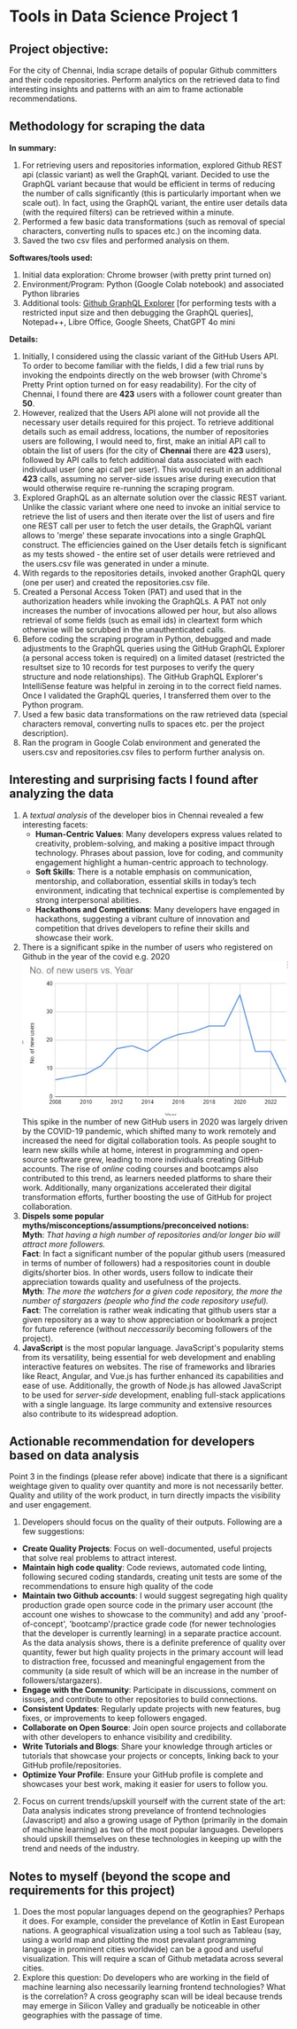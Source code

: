 # Tools in Data Science Project 1

## Project objective:
For the city of Chennai, India scrape details of popular Github committers and their code repositories. Perform analytics on the retrieved data to find interesting insights and patterns with an aim to frame actionable recommendations. 

## Methodology for scraping the data
**In summary:**
1. For retrieving users and repositories information, explored Github REST api (classic variant) as well the GraphQL variant. Decided to use the GraphQL variant because that would be efficient in terms of reducing the number of calls significantly (this is particularly important when we scale out).  In fact, using the GraphQL variant, the entire user details data (with the required filters) can be retrieved within a minute.
2. Performed a few basic data transformations (such as removal of special characters, converting nulls to spaces etc.) on the incoming data.
3. Saved the two csv files and performed analysis on them.

**Softwares/tools used:**
1. Initial data exploration: Chrome browser (with pretty print turned on)
2. Environment/Program: Python (Google Colab notebook) and associated Python libraries
3. Additional tools: [Github GraphQL Explorer](https://docs.github.com/en/graphql/overview/explorer) [for performing tests with a restricted input size and then debugging the GraphQL queries], Notepad++, Libre Office, Google Sheets, ChatGPT 4o mini 

**Details:**
1. Initially, I considered using the classic variant of the GitHub Users API. To order to become familiar with the fields, I did a few trial runs by invoking the endpoints directly on the web browser (with Chrome's Pretty Print option turned on for easy readability). For the city of Chennai, I found there are **423** users with a follower count greater than **50**.  
2. However, realized that the Users API alone will not provide all the necessary user details required for this project. To retrieve additional details such as email address, locations, the number of repositories users are following, I would need to, first, make an initial API call to obtain the list of users (for the city of **Chennai** there are **423** users), followed by API calls to fetch additional data associated with each individual user (one api call per user). This would result in an additional **423** calls, assuming no server-side issues arise during execution that would otherwise require re-running the scraping program.
3. Explored GraphQL as an alternate solution over the classic REST variant. Unlike the classic variant where one need to invoke an initial service to retrieve the list of users and then iterate over the list of users and fire one REST call per user to fetch the user details, the GraphQL variant allows to 'merge' these separate invocations into a single GraphQL construct. The efficiencies gained on the User details fetch is significant as my tests showed - the entire set of user details were retrieved and the users.csv file was generated in under a minute.
4. With regards to the repositories details, invoked another GraphQL query (one per user) and created the repositories.csv file.
5. Created a Personal Access Token (PAT) and used that in the authorization headers while invoking the GraphQLs. A PAT not only increases the number of invocations allowed per hour, but also allows retrieval of some fields (such as email ids) in cleartext form which otherwise will be scrubbed in the unauthenticated calls.
6. Before coding the scraping program in Python, debugged and made adjustments to the GraphQL queries using the GitHub GraphQL Explorer (a personal access token is required) on a limited dataset (restricted the resultset size to 10 records for test purposes to verify the query structure and node relationships). The GitHub GraphQL Explorer's IntelliSense feature was helpful in zeroing in to the correct field names. Once I validated the GraphQL queries, I transferred them over to the Python program.
7. Used a few basic data transformations on the raw retrieved data (special characters removal, converting nulls to spaces etc. per the project description).
8. Ran the program in Google Colab environment and generated the users.csv and repositories.csv files to perform further analysis on.

## Interesting and surprising facts I found after analyzing the data
1. A _textual analysis_ of the developer bios in Chennai revealed a few interesting facets:
   - **Human-Centric Values**: Many developers express values related to creativity, problem-solving, and making a positive impact through technology. Phrases about passion, love for coding, and community engagement highlight a human-centric approach to technology.
   - **Soft Skills**: There is a notable emphasis on communication, mentorship, and collaboration, essential skills in today’s tech environment, indicating that technical expertise is complemented by strong interpersonal abilities.
   - **Hackathons and Competitions**: Many developers have engaged in hackathons, suggesting a vibrant culture of innovation and competition that drives developers to refine their skills and showcase their work.
2. There is a significant spike in the number of users who registered on Github in the year of the covid e.g. 2020
   ![2020 spike!](/images/numberOfUsersByYear.jpg)  
   This spike in the number of new GitHub users in 2020 was largely driven by the COVID-19 pandemic, which shifted many to work remotely and increased the need for digital collaboration tools. As people sought to learn new skills while at home, interest in programming and open-source software grew, leading to more individuals creating GitHub accounts. The rise of _online_ coding courses and bootcamps also contributed to this trend, as learners needed platforms to share their work. Additionally, many organizations accelerated their digital transformation efforts, further boosting the use of GitHub for project collaboration.
3. **Dispels some popular myths/misconceptions/assumptions/preconceived notions:**    
   **Myth**: _That having a high number of repositories and/or longer bio will attract more followers._  
   **Fact**: In fact a significant number of the popular github users (measured in terms of number of followers) had a respositories count in double digits/shorter bios. In other words, users follow to indicate their appreciation towards quality and usefulness of the projects.  
   **Myth**: _The more the watchers for a given code repository, the more the number of stargazers (people who find the code repository useful)._   
   **Fact**: The correlation is rather weak indicating that github users star a given repository as a way to show appreciation or bookmark a project for future reference (without _neccessarily_ becoming followers of the project).
4. **JavaScript** is the most popular language.
JavaScript's popularity stems from its versatility, being essential for web development and enabling interactive features on websites. The rise of frameworks and libraries like React, Angular, and Vue.js has further enhanced its capabilities and ease of use. Additionally, the growth of Node.js has allowed JavaScript to be used for _server-side_ development, enabling full-stack applications with a single language. Its large community and extensive resources also contribute to its widespread adoption.



## Actionable recommendation for developers based on data analysis
Point 3 in the findings (please refer above) indicate that there is a significant weightage given to quality over quantity and more is not necessarily better. Quality and utility of the work product, in turn directly impacts the visibility and user engagement. 
1. Developers should focus on the quality of their outputs. Following are a few suggestions:
- **Create Quality Projects**: Focus on well-documented, useful projects that solve real problems to attract interest.
- **Maintain high code quality**: Code reviews, automated code linting, following secured coding standards, creating unit tests are some of the recommendations to ensure high quality of the code
- **Maintain two Github accounts**: I would suggest segregating high quality production grade open source code in the primary user account (the account one wishes to showcase to the community) and add any 'proof-of-concept', 'bootcamp'/practice grade code (for newer technologies that the developer is currently learning) in a separate practice account. As the data analysis shows, there is a definite preference of quality over quantity, fewer but high quality projects in the primary account will lead to distraction free, focussed and meaningful engagement from the community (a side result of which will be an increase in the number of followers/stargazers).
- **Engage with the Community**: Participate in discussions, comment on issues, and contribute to other repositories to build connections.
- **Consistent Updates**: Regularly update projects with new features, bug fixes, or improvements to keep followers engaged.
- **Collaborate on Open Source**: Join open source projects and collaborate with other developers to enhance visibility and credibility.
- **Write Tutorials and Blogs**: Share your knowledge through articles or tutorials that showcase your projects or concepts, linking back to your GitHub profile/repositories.
- **Optimize Your Profile**: Ensure your GitHub profile is complete and showcases your best work, making it easier for users to follow you.
2. Focus on current trends/upskill yourself with the current state of the art:  
  Data analysis indicates strong prevelance of frontend technologies (Javascript) and also a growing usage of Python (primarily in the domain of machine learning) as two of the most popular languages. Developers should upskill themselves on these technologies in keeping up with the trend and needs of the industry. 

## Notes to myself (beyond the scope and requirements for this project)
1. Does the most popular languages depend on the geographies? Perhaps it does. For example, consider the prevelance of Kotlin in East European nations. A geographical visualization using a tool such as Tableau (say, using a world map and plotting the most prevalant programming language in prominent cities worldwide) can be a good and useful visualization. This will require a scan of Github metadata across several cities.
2. Explore this question: Do developers who are working in the field of machine learning also necessarily learning frontend technologies? What is the correlation? A cross geography scan will be ideal because trends may emerge in Silicon Valley and gradually be noticeable in other geographies with the passage of time.

